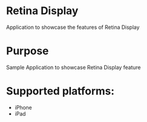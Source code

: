 Retina Display
==================

Application to showcase the features of Retina Display


# Purpose
Sample Application to showcase Retina Display feature
# Supported platforms:
* iPhone
* iPad
